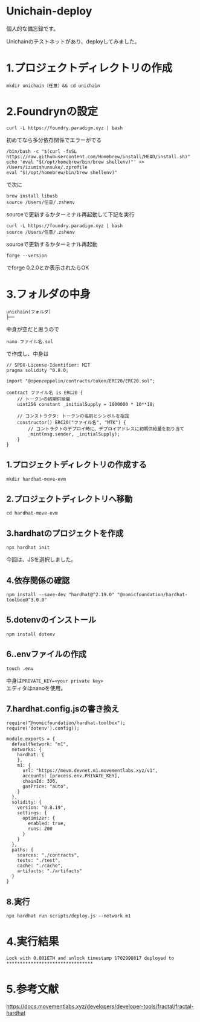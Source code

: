 # Unichain-deploy

個人的な備忘録です。

Unichainのテストネットがあり、deployしてみました。

# 1.プロジェクトディレクトリの作成
```
mkdir unichain（任意）&& cd unichain
```

# 2.Foundrynの設定
```
curl -L https://foundry.paradigm.xyz | bash
```
初めてなら多分依存関係でエラーがでる
```
/bin/bash -c "$(curl -fsSL https://raw.githubusercontent.com/Homebrew/install/HEAD/install.sh)"
echo 'eval "$(/opt/homebrew/bin/brew shellenv)"' >> /Users/izumishunsuke/.zprofile
eval "$(/opt/homebrew/bin/brew shellenv)"
```
で次に
```
brew install libusb
source /Users/任意/.zshenv
```
sourceで更新するかターミナル再起動して下記を実行
```
curl -L https://foundry.paradigm.xyz | bash
source /Users/任意/.zshenv
```
sourceで更新するかターミナル再起動

```
forge --version
```
でforge 0.2.0とか表示されたらOK


# 3.フォルダの中身
```
unichain(フォルダ）
├── 
```
中身が空だと思うので
```
nano ファイル名.sol
```
で作成し、中身は
```
// SPDX-License-Identifier: MIT
pragma solidity ^0.8.0;

import "@openzeppelin/contracts/token/ERC20/ERC20.sol";

contract ファイル名 is ERC20 {
    // トークンの初期供給量
    uint256 constant _initialSupply = 1000000 * 10**18;

    // コンストラクタ: トークンの名前とシンボルを指定
    constructor() ERC20("ファイル名", "MTK") {
        // コントラクトのデプロイ時に、デプロイアドレスに初期供給量を割り当て
        _mint(msg.sender, _initialSupply);
    }
}
```
## 1.プロジェクトディレクトリの作成する
```
mkdir hardhat-move-evm
```

## 2.プロジェクトディレクトリへ移動
```
cd hardhat-move-evm
```

## 3.hardhatのプロジェクトを作成
 ```
 npx hardhat init
```
 
 今回は、JSを選択しました。

## 4.依存関係の確認

```
npm install --save-dev "hardhat@^2.19.0" "@nomicfoundation/hardhat-toolbox@^3.0.0"
```


## 5.dotenvのインストール
```
npm install dotenv
```


## 6..envファイルの作成
```
touch .env
```
中身は`PRIVATE_KEY=<your private key>` <br>
エディタはnanoを使用。


## 7.hardhat.config.jsの書き換え
```
require("@nomicfoundation/hardhat-toolbox");
require('dotenv').config();

module.exports = {
  defaultNetwork: "m1",
  networks: {
    hardhat: {
    },
    m1: {
      url: "https://mevm.devnet.m1.movementlabs.xyz/v1",
      accounts: [process.env.PRIVATE_KEY],
      chainId: 336,
      gasPrice: "auto",
    }
  },
  solidity: {
    version: "0.8.19",
    settings: {
      optimizer: {
        enabled: true,
        runs: 200
      }
    }
  },
  paths: {
    sources: "./contracts",
    tests: "./test",
    cache: "./cache",
    artifacts: "./artifacts"
  }
}
```


## 8.実行
```
npx hardhat run scripts/deploy.js --network m1
```


# 4.実行結果
`Lock with 0.001ETH and unlock timestamp 1702990817 deployed to ********************************`


# 5.参考文献
<https://docs.movementlabs.xyz/developers/developer-tools/fractal/fractal-hardhat>
